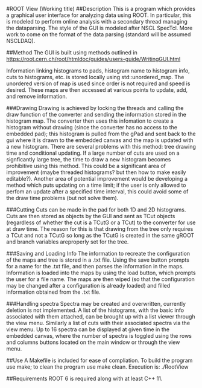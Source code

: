 #ROOT View (Working title)
##Description
This is a program which provides a graphical user interface for analyzing data using ROOT. In particular, this is modeled to perform online analysis with a secondary thread managing the dataparsing. The style of the GUI is modeled after NSCL SpecTcl. More work to come on the format of the data parsing (standard will be assumed NSCLDAQ).

##Method
The GUI is built using methods outlined in https://root.cern.ch/root/htmldoc/guides/users-guide/WritingGUI.html

Information linking histograms to pads, histogram name to histogram info, cuts to histograms, etc. is stored locally using std::unordered_map. The unordered version of map is used since order is not required and speed is desired. These maps are then accessed at various points to update, add, and remove information.

###Drawing
Drawing is achieved by locking the threads and calling the draw function of the converter and sending the information stored in the histogram map. The converter then uses this infomation to create a histogram without drawing (since the converter has no access to the embedded pad); this histogram is pulled from the gPad and sent back to the gui where it is drawn to the embedded canvas and the map is updated with a new histogram. There are several problems with this method: tree drawing time and conditional updating. If a large number of cuts are used on a signficantly large tree, the time to draw a new histogram becomes prohibitive using this method. This could be a significant area of improvement (maybe threaded histograms? but then how to make easily editable?). Another area of potential improvement would be developing a method which puts updating on a time limit; if the user is only allowed to perfom an update after a specified time interval, this could avoid some of the draw time problems (but not solve them).

###Cutting
Cuts can be made in the pad for both 1D and 2D histograms. Cuts are then stored as objects by the GUI and sent as TCut objects (regardless of whether the cut is a TCutG or a TCut) to the converter for use at draw time. The reason for this is that drawing from the tree only requires a TCut and not a TCutG so long as the TCutG is created in the same gROOT and branch variables areproperly set for the tree.

###Saving and Loading Info
The information to recreate the configuration of the maps and tree is stored in a .txt file. Using the save button prompts for a name for the .txt file, and then parses the information in the maps. Information is loaded into the maps by using the load button, which prompts the user for a file name. The maps are then wiped (so that the configuration may be changed after a configuration is already loaded) and filled information obtained from the .txt file.

###Handling spectra
Spectra may be created and overwritten, currently deletion is not implemented. A list of the histograms, with the basic info associated with them attached, can be brought up with a list viewer through the view menu. Similarly a list of cuts with their associated spectra via the view menu. Up to 16 spectra can be displayed at given time in the embedded canvas, where the number of spectra is toggled using the rows and columns buttons located on the main window or through the view menu. 

##Use
A Makefile is included for ease of compliation. To build the program use make; to clean the program use make clean. Execution is: ./RootView

##Requirements
ROOT 6 is required along with at least C++ 11.
